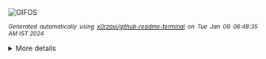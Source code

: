 <div align="justify">
<picture>
    <source media="(prefers-color-scheme: dark)" srcset="https://i.ibb.co/x8bH1qm/output-gif.gif">
    <source media="(prefers-color-scheme: light)" srcset="https://i.ibb.co/x8bH1qm/output-gif.gif">
    <img alt="GIFOS" src="https://i.ibb.co/x8bH1qm/output-gif.gif">
</picture>

<sub><i>Generated automatically using [x0rzavi/github-readme-terminal](https://github.com/x0rzavi/github-readme-terminal) on Tue Jan 09 06:48:35 AM IST 2024</i></sub>

<details>
<summary>More details</summary>

</details>
</div>

<!-- Image deletion URL: https://ibb.co/Fq1V54s/090c508a64af54c78fd389387e2080bf -->